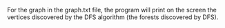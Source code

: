 For the graph in the graph.txt file, the program will print on the screen the vertices discovered by the DFS algorithm (the forests discovered by DFS).
